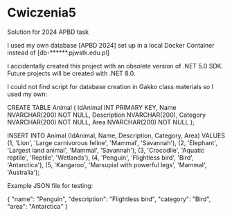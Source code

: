 # Cwiczenia5
Solution for 2024 APBD task

I used my own database [APBD 2024] set up in a local Docker Container instead of [db-******.pjwstk.edu.pl]

I accidentally created this project with an obsolete version of .NET 5.0 SDK. Future projects will be created with .NET 8.0.

I could not find script for database creation in Gakko class materials so I used my own:

CREATE TABLE Animal (
    IdAnimal INT PRIMARY KEY,
    Name NVARCHAR(200) NOT NULL,
    Description NVARCHAR(200),
    Category NVARCHAR(200) NOT NULL,
    Area NVARCHAR(200) NOT NULL
);

INSERT INTO Animal (IdAnimal, Name, Description, Category, Area) VALUES
(1, 'Lion', 'Large carnivorous feline', 'Mammal', 'Savannah'),
(2, 'Elephant', 'Largest land animal', 'Mammal', 'Savannah'),
(3, 'Crocodile', 'Aquatic reptile', 'Reptile', 'Wetlands'),
(4, 'Penguin', 'Flightless bird', 'Bird', 'Antarctica'),
(5, 'Kangaroo', 'Marsupial with powerful legs', 'Mammal', 'Australia');

Example JSON file for testing: 

{
  "name": "Penguin",
  "description": "Flightless bird",
  "category": "Bird",
  "area": "Antarctica"
}


